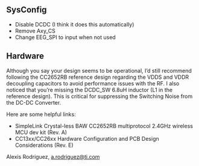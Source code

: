 SysConfig
-
* Disable DCDC (I think it does this automatically)
* Remove Axy_CS
* Change EEG_SPI to input when not used

Hardware
-
Although you say your design seems to be operational, I’d still recommend following the CC2652RB reference design regarding the VDDS and VDDR decoupling capacitors to avoid performance issues with the RF. I also noticed that you’re missing the DCDC_SW 6.8uH inductor (L1 in the reference design). This is critical for suppressing the Switching Noise from the DC-DC Converter.

Here are some helpful links:

* SimpleLink Crystal-less BAW CC2652RB multiprotocol 2.4GHz wireless MCU dev kit (Rev. A) 
* CC13xx/CC26xx Hardware Configuration and PCB Design Considerations (Rev. E)

Alexis Rodriguez, a.rodriguez@ti.com